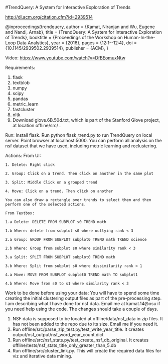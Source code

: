 #TrendQuery: A System for Interactive Exploration of Trends

http://dl.acm.org/citation.cfm?id=2939514

@inproceedings{trendquery,
 author = {Kamat, Niranjan and Wu, Eugene and Nandi, Arnab},
 title = {TrendQuery: A System for Interactive Exploration of Trends},
 booktitle = {Proceedings of the Workshop on Human-In-the-Loop Data Analytics},
 year = {2016},
 pages = {12:1--12:4},
 doi = {10.1145/2939502.2939514},
 publisher = {ACM},
}

Video: https://www.youtube.com/watch?v=DfBEomuxNtw

Requirements:
1. flask
2. textblob
3. numpy
4. scipy
5. pandas
6. metric_learn
7. fastcluster
8. nltk
9. Download glove.6B.50d.txt, which is part of the Stanford Glove project, at location offline/src/ .

Run: Install flask. Run python flask_trend.py to run TrendQuery on local server. Point browser at localhost:5000. You can perform all analysis on the nsf dataset that we have used, including metric learning and reclustering. 

Actions: 
	From UI:

	1. Delete: Right click 

	2. Group: Click on a trend. Then click on another in the same plot

	3. Split: Middle Click on a grouped trend

	4. Move: Click on a trend. Then click on another

	You can also draw a rectangle over trends to select them and then perform one of the selected actions.

	From Textbox:

	1.a Delete: DELETE FROM SUBPLOT s0 TREND math 

	1.b Where: delete from subplot s0 where outlying rank < 3
	        
	2.a Group: GROUP FROM SUBPLOT subplot0 TREND math TREND science

	2.b Where: Group from subplot s0 where similarity rank < 3

	3.a Split: SPLIT FROM SUBPLOT subplot0 TREND math

	3.b Where: Split from subplot s0 where dissimilarity rank < 1

	4.a Move: MOVE FROM SUBPLOT subplot0 TREND math TO subplot1

	4.b Where: Move from s0 to s1 where similarity rank < 3

Work to be done before using your data:
  You will have to spend some time creating the initial clustering output files as part of the pre-processing step. I am describing what I have done for nsf data. Email me at kamat.14@osu if you need help using the code. The changes should take a couple of days.
   1. NSF data is supposed to be located at offline/data/nsf_data in zip files. It has not been added to the repo due to its size. Email me if you need it.
   2. Run offline/src/parse_zip_test.py/test_write_year_title. It creates output/nsf_output/nsf_word_year_count.dict
   3. Run offline/src/nsf_stats.py/test_create_nsf_db_original. It creates offline/tests/nsf_stats_title_only_greater_than_5.db
   4. Run offline/src/cluster_link.py. This will create the required data files for viz and iterative data mining.
